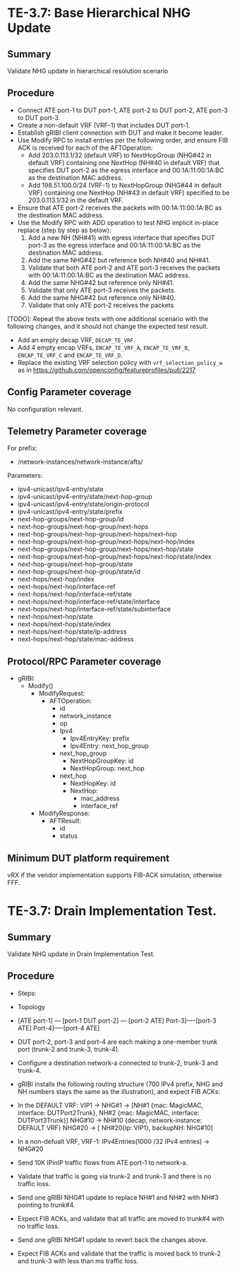 # TE-3.7: Base Hierarchical NHG Update

## Summary

Validate NHG update in hierarchical resolution scenario

## Procedure

*   Connect ATE port-1 to DUT port-1, ATE port-2 to DUT port-2, ATE port-3 to
    DUT port-3.
*   Create a non-default VRF (VRF-1) that includes DUT port-1.
*   Establish gRIBI client connection with DUT and make it become leader.
*   Use Modify RPC to install entries per the following order, and ensure FIB
    ACK is received for each of the AFTOperation:
    *   Add 203.0.113.1/32 (default VRF) to NextHopGroup (NHG#42 in default VRF)
        containing one NextHop (NH#40 in default VRF) that specifies DUT port-2 as
        the egress interface and 00:1A:11:00:1A:BC as the destination MAC
        address.
    *   Add 198.51.100.0/24 (VRF-1) to NextHopGroup (NHG#44 in default VRF) containing one
        NextHop (NH#43 in default VRF) specified to be 203.0.113.1/32 in the default VRF.
*   Ensure that ATE port-2 receives the packets with 00:1A:11:00:1A:BC as
    the destination MAC address.
*   Use the Modify RPC with ADD operation to test NHG implicit in-place
    replace (step by step as below):
    1. Add a new NH (NH#41) with egress interface that specifies DUT port-3 as the
        egress interface and 00:1A:11:00:1A:BC as the destination MAC address.
    2. Add the same NHG#42 but reference both NH#40 and NH#41.
    3. Validate that both ATE port-2 and ATE port-3 receives the packets with 00:1A:11:00:1A:BC as the destination MAC address.
    4. Add the same NHG#42 but reference only NH#41.
    5. Validate that only ATE port-3 receives the packets.
    6. Add the same NHG#42 but reference only NH#40.
    7. Validate that only ATE port-2 receives the packets

[TODO]: Repeat the above tests with one additional scenario with the following changes, and it should not change the expected test result.

*   Add an empty decap VRF, `DECAP_TE_VRF`.
*   Add 4 empty encap VRFs, `ENCAP_TE_VRF_A`, `ENCAP_TE_VRF_B`, `ENCAP_TE_VRF_C` and `ENCAP_TE_VRF_D`.
*   Replace the existing VRF selection policy with `vrf_selection_policy_w` as in <https://github.com/openconfig/featureprofiles/pull/2217>

## Config Parameter coverage

No configuration relevant.

## Telemetry Parameter coverage

For prefix:

*   /network-instances/network-instance/afts/

Parameters:

*   ipv4-unicast/ipv4-entry/state
*   ipv4-unicast/ipv4-entry/state/next-hop-group
*   ipv4-unicast/ipv4-entry/state/origin-protocol
*   ipv4-unicast/ipv4-entry/state/prefix
*   next-hop-groups/next-hop-group/id
*   next-hop-groups/next-hop-group/next-hops
*   next-hop-groups/next-hop-group/next-hops/next-hop
*   next-hop-groups/next-hop-group/next-hops/next-hop/index
*   next-hop-groups/next-hop-group/next-hops/next-hop/state
*   next-hop-groups/next-hop-group/next-hops/next-hop/state/index
*   next-hop-groups/next-hop-group/state
*   next-hop-groups/next-hop-group/state/id
*   next-hops/next-hop/index
*   next-hops/next-hop/interface-ref
*   next-hops/next-hop/interface-ref/state
*   next-hops/next-hop/interface-ref/state/interface
*   next-hops/next-hop/interface-ref/state/subinterface
*   next-hops/next-hop/state
*   next-hops/next-hop/state/index
*   next-hops/next-hop/state/ip-address
*   next-hops/next-hop/state/mac-address

## Protocol/RPC Parameter coverage

*   gRIBI:
    *   Modify()
        *   ModifyRequest:
            *   AFTOperation:
                *   id
                *   network_instance
                *   op
                *   Ipv4
                    *   Ipv4EntryKey: prefix
                    *   Ipv4Entry: next_hop_group
                *   next_hop_group
                    *   NextHopGroupKey: id
                    *   NextHopGroup: next_hop
                *   next_hop
                    *   NextHopKey: id
                    *   NextHop:
                        *   mac_address
                        *   interface_ref
        *   ModifyResponse:
            *   AFTResult:
                *   id
                *   status

## Minimum DUT platform requirement

vRX if the vendor implementation supports FIB-ACK simulation, otherwise FFF.

# TE-3.7: Drain Implementation Test.

## Summary

Validate NHG update in Drain Implementation Test.

## Procedure

*   Steps:
*   Topology
*   [ATE port-1] — [port-1 DUT port-2] — [port-2 ATE]
                                             Port-3]—-[port-3 ATE]
                                             Port-4]—-[port-4 ATE]
*   DUT port-2, port-3 and port-4 are each making a one-member trunk port (trunk-2 and trunk-3, trunk-4).
*   Configure a destination network-a connected to trunk-2, trunk-3 and trunk-4.
*   gRIBI installs the following routing structure (700 IPv4 prefix, NHG and NH numbers stays the same as the             illustration), and expect FIB ACKs:
*   In the DEFAULT VRF:
    VIP1 -> NHG#1 -> [NH#1 {mac: MagicMAC, interface: DUTPort2Trunk}, NH#2 {mac: MagicMAC, interface: DUTPort3Trunk}]
    NHG#10 -> NH#10 {decap, network-instance: DEFAULT VRF}
    NHG#20 -> [ NH#20{ip: VIP1}, backupNH: NHG#10]

*   In a non-defualt VRF, VRF-1:
    IPv4Entries(1000 /32 IPv4 entries) -> NHG#20

*   Send 10K IPinIP traffic flows from ATE port-1 to network-a. 
*   Validate that traffic is going via trunk-2 and trunk-3 and  there is no traffic loss.
*   Send one gRIBI NHG#1 update to replace NH#1 and NH#2 with NH#3 pointing to trunk#4. 
*   Expect FIB ACKs, and validate that all traffic are moved to trunk#4 with no traffic loss.
*   Send one gRIBI NHG#1 update to revert back the changes above. 
*   Expect FIB ACKs and validate that the traffic is moved back to trunk-2 and trunk-3 with less than <xx> ms traffic loss.
